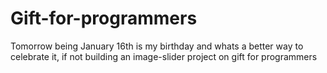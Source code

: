 # Gift-for-programmers
Tomorrow being January 16th is my birthday and whats a better way to celebrate it, if not building an image-slider  project on gift for programmers 
